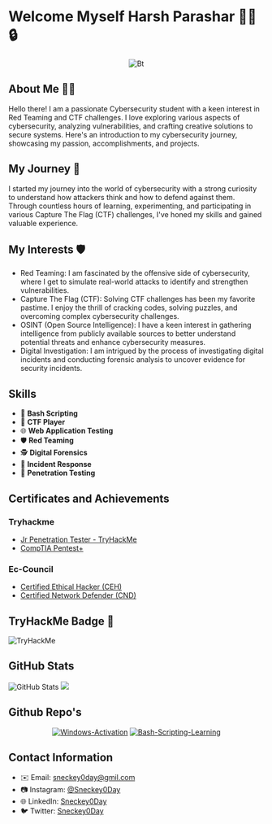 # Welcome Myself Harsh Parashar 👨‍💻🔒
<p align="center"><img src="https://user-images.githubusercontent.com/49580304/110318584-81067880-7fc2-11eb-8391-152d308e7f2b.gif" alt="Bt">

## About Me 🕵️‍♂️

Hello there! I am a passionate Cybersecurity student with a keen interest in Red Teaming and CTF challenges. I love exploring various aspects of cybersecurity, analyzing vulnerabilities, and crafting creative solutions to secure systems. Here's an introduction to my cybersecurity journey, showcasing my passion, accomplishments, and projects.

## My Journey 🚀

I started my journey into the world of cybersecurity with a strong curiosity to understand how attackers think and how to defend against them. Through countless hours of learning, experimenting, and participating in various Capture The Flag (CTF) challenges, I've honed my skills and gained valuable experience.

## My Interests 🛡️

- Red Teaming: I am fascinated by the offensive side of cybersecurity, where I get to simulate real-world attacks to identify and strengthen vulnerabilities.
- Capture The Flag (CTF): Solving CTF challenges has been my favorite pastime. I enjoy the thrill of cracking codes, solving puzzles, and overcoming complex cybersecurity challenges.
- OSINT (Open Source Intelligence): I have a keen interest in gathering intelligence from publicly available sources to better understand potential threats and enhance cybersecurity measures.
- Digital Investigation: I am intrigued by the process of investigating digital incidents and conducting forensic analysis to uncover evidence for security incidents.

## Skills
- 💬 **Bash Scripting**
- 🚀 **CTF Player**
- 🌐 **Web Application Testing**
- 🛡️ **Red Teaming**
- 🕵️ **Digital Forensics**
- 🚨 **Incident Response**
- 🔐 **Penetration Testing**

## Certificates and Achievements
### Tryhackme
- [Jr Penetration Tester - TryHackMe](https://tryhackme-certificates.s3-eu-west-1.amazonaws.com/THM-RNVYDC1YGB.png)
- [CompTIA Pentest+](https://tryhackme-certificates.s3-eu-west-1.amazonaws.com/THM-BHTBE2NVTE.pdf)
### Ec-Council
- [Certified Ethical Hacker (CEH)](https://aspen.eccouncil.org/Certificate/DownloadDigitalCert?Serial=p1xgLYE+zBG8rOjCpi3g/hJd+TKH8VU0eqrZPgWfVjg=)
- [Certified Network Defender (CND)](https://aspen.eccouncil.org/Certificate/DownloadDigitalCert?Serial=0Np/ojP+4FBkh29yuC0BQQInjoQ45Dj1G7a8tGbzkjk=)

  
## TryHackMe Badge 🏅

<img src="https://tryhackme-badges.s3.amazonaws.com/Sneckey0Day.png" alt="TryHackMe">


## GitHub Stats
![GitHub Stats](https://github-readme-stats.vercel.app/api?username=sneckey0day&show_icons=true&theme=dark)
[![](https://visitcount.itsvg.in/api?id=Sneckey0Day&label=Profile%20Views&color=9&icon=0&pretty=true)](https://visitcount.itsvg.in)

## Github Repo's
<p align="center">
<a href="https://github.com/sneckey0day/Windows-Activation"><img title="Windows-Activation" src="https://github-readme-stats.vercel.app/api/pin/?username=sneckey0day&repo=Windows-Activation&theme=highcontrast"></a>
<a href="https://github.com/sneckey0day/Bash-Scripting-Learning"><img title="Bash-Scripting-Learning" src="https://github-readme-stats.vercel.app/api/pin/?username=sneckey0day&repo=Bash-Scripting-Learning&theme=highcontrast"></a>
</p>

## Contact Information
- ✉️ Email: sneckey0day@gmil.com
- 📷 Instagram: [@Sneckey0Day](https://www.instagram.com/sneckey0day)
- 🌐 LinkedIn: [Sneckey0Day](https://www.linkedin.com/in/johndoe](https://www.linkedin.com/in/sneckey0day))
- 🐦 Twitter: [Sneckey0Day](https://twitter.com/johndoe](https://twitter.com/sneckey0day))
